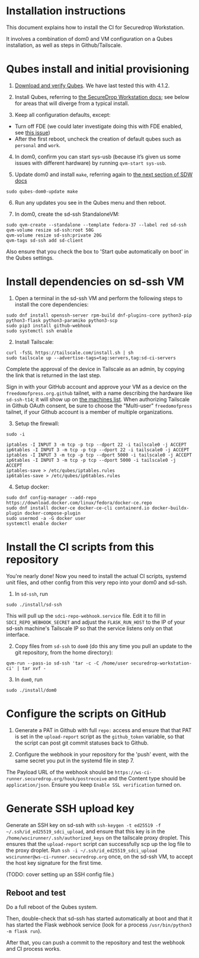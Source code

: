 # Installation instructions

This document explains how to install the CI for Securedrop Workstation.

It involves a combination of dom0 and VM configuration on a Qubes installation, as well as steps in
Github/Tailscale.

# Qubes install and initial provisioning

1. [Download and verify Qubes](https://workstation.securedrop.org/en/stable/admin/install.html#download-and-verify-qubes-os). We have last tested this with 4.1.2.

2. Install Qubes, referring to
   [the SecureDrop Workstation docs](https://workstation.securedrop.org/en/stable/admin/install.html#install-qubes-os-estimated-wait-time-30-45-minutes);
   see below for areas that will diverge from a typical install.

3. Keep all configuration defaults, except:

- Turn off FDE (we could later investigate doing this with FDE enabled, see
  [this issue](https://github.com/freedomofpress/securedrop/issues/816))
- After the first reboot, uncheck the creation of default qubes such as
  `personal` and `work`.

4. In dom0, confirm you can start sys-usb (because it’s given us some issues with different
hardware) by running `qvm-start sys-usb`.

5. Update dom0 and install `make`, referring again to
[the next section of SDW docs](https://workstation.securedrop.org/en/stable/admin/install.html#apply-dom0-updates-estimated-wait-time-15-30-minutes)

```
sudo qubes-dom0-update make
```

6. Run any updates you see in the Qubes menu and then reboot.

7. In dom0, create the sd-ssh StandaloneVM:

```
sudo qvm-create --standalone --template fedora-37 --label red sd-ssh
qvm-volume resize sd-ssh:root 50G
qvm-volume resize sd-ssh:private 20G
qvm-tags sd-ssh add sd-client
```

Also ensure that you check the box to 'Start qube automatically on boot' in the Qubes settings.

# Install dependencies on sd-ssh VM

1. Open a terminal in the sd-ssh VM and perform the following steps to install the core dependencies:

```
sudo dnf install openssh-server rpm-build dnf-plugins-core python3-pip python3-flask python3-paramiko python3-scp
sudo pip3 install github-webhook
sudo systemctl ssh enable
```

2. Install Tailscale:

```
curl -fsSL https://tailscale.com/install.sh | sh
sudo tailscale up --advertise-tags=tag:servers,tag:sd-ci-servers
```

Complete the approval of the device in Tailscale as an admin, by copying
the link that is returned in the last step.

Sign in with your GitHub account and approve your VM as a device on the
`freedomofpress.org.github` tailnet, with a name describing the
hardware like `sd-ssh-t14`; it will show up on [the machines
list](https://login.tailscale.com/admin/machines). When authorizing
Tailscale in Github OAuth consent, be sure to choose the "Multi-user"
`freedomofpress` tailnet, if your Github account is a member of
multiple organizations.

3. Setup the firewall:

```
sudo -i

iptables -I INPUT 3 -m tcp -p tcp --dport 22 -i tailscale0 -j ACCEPT
ip6tables -I INPUT 3 -m tcp -p tcp --dport 22 -i tailscale0 -j ACCEPT
iptables -I INPUT 3 -m tcp -p tcp --dport 5000 -i tailscale0 -j ACCEPT
ip6tables -I INPUT 3 -m tcp -p tcp --dport 5000 -i tailscale0 -j ACCEPT
iptables-save > /etc/qubes/iptables.rules
ip6tables-save > /etc/qubes/ip6tables.rules
```

4. Setup docker:

```
sudo dnf config-manager --add-repo https://download.docker.com/linux/fedora/docker-ce.repo
sudo dnf install docker-ce docker-ce-cli containerd.io docker-buildx-plugin docker-compose-plugin
sudo usermod -a -G docker user
systemctl enable docker
```

# Install the CI scripts from this repository

You're nearly done! Now you need to install the actual CI scripts, systemd unit files, and other
config from this very repo into your dom0 and sd-ssh.

1. In `sd-ssh`, run

```
sudo ./install/sd-ssh
```

This will pull up the `sdci-repo-webhook.service` file. Edit it to fill in
`SDCI_REPO_WEBHOOK_SECRET` and adjust the `FLASK_RUN_HOST` to the IP of your sd-ssh machine's
Tailscale IP so that the service listens only on that interface.

2. Copy files from `sd-ssh` to `dom0` (do this any time you pull an
   update to the git repository, from the home directory):

```
qvm-run --pass-io sd-ssh 'tar -c -C /home/user securedrop-workstation-ci' | tar xvf -
```

3. In `dom0`, run

```
sudo ./install/dom0
```

# Configure the scripts on GitHub

1. Generate a PAT in Github with full `repo:` access and ensure that that PAT is set in the
   `upload-report` script as the `github_token` variable, so that the script can post git commit
   statuses back to Github.

2. Configure the webhook in your repository for the 'push' event, with the same secret you put in
   the systemd file in step 7.

The Payload URL of the webhook should be `https://ws-ci-runner.securedrop.org/hook/postreceive` and
the Content type should be `application/json`. Ensure you keep `Enable SSL verification` turned on.

# Generate SSH upload key

Generate an SSH key on sd-ssh with `ssh-keygen -t ed25519 -f
~/.ssh/id_ed25519_sdci_upload`, and ensure that this key is in the
`/home/wscirunner/.ssh/authorized_keys` on the tailscale proxy droplet.
This ensures that the `upload-report` script can successfully scp up the
log file to the proxy droplet. Run `ssh -i ~/.ssh/id_ed25519_sdci_upload
wscirunner@ws-ci-runner.securedrop.org` once, on the sd-ssh VM, to
accept the host key signature for the first time.

(TODO: cover setting up an SSH config file.)

## Reboot and test

Do a full reboot of the Qubes system.

Then, double-check that sd-ssh has started automatically at boot and that it has started the Flask
webhook service (look for a process `/usr/bin/python3 -m flask run`).

After that, you can push a commit to the repository and test the webhook and CI process works.
